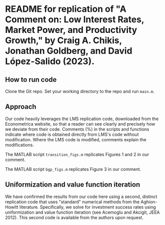# README for replication of "A Comment on: Low Interest Rates, Market Power, and Productivity Growth," by Craig A. Chikis, Jonathan Goldberg, and David López-Salido (2023).


## How to run code 
Clone the Git repo. Set your working directory to the repo and run `main.m`.


## Approach

Our code heavily leverages the LMS replication code, downloaded from the Econometrica website, so that a reader can see clearly and precisely how we deviate from their code.  Comments (%) in the scripts and functions indicate where code is obtained directly from LMS's code without modification.  Where the LMS code is modified, comments explain the modifications.  

The MATLAB script `transition_figs.m` replicates Figures 1 and 2 in our comment.

The MATLAB script `bgp_figs.m` replicates Figure 3 in our comment.

## Uniformization and value function iteration

We have confirmed the results from our code here using a second, distinct replication code that uses "standard" numerical methods from the Aghion-Howitt literature.  Specifically, we solve for investment success rates using uniformization and value function iteration (see Acemoglu and Akcigit, JEEA 2012).  This second code is available from the authors upon request.  
